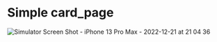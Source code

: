 # Simple card_page

![Simulator Screen Shot - iPhone 13 Pro Max - 2022-12-21 at 21 04 36](https://user-images.githubusercontent.com/69448936/208993996-b005c353-5493-43e1-8f77-fa7b634baeb4.png)


